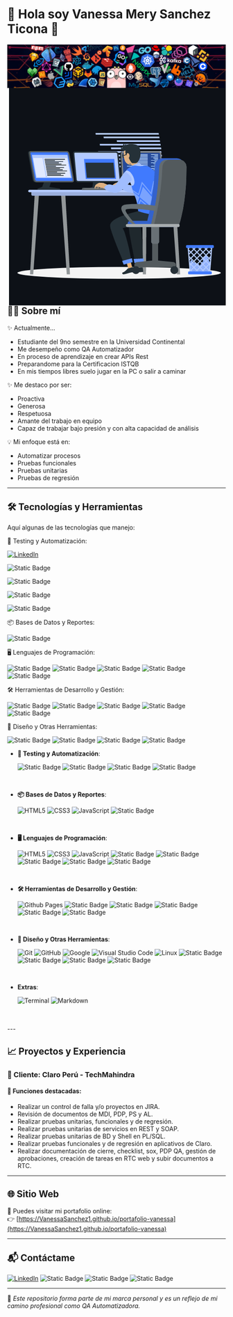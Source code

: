 
# 💼 Hola soy Vanessa Mery Sanchez Ticona 👋

<p><img align="right" src="img/header_1.png" alt="adam-pw"/></p>

<p><img align="right" src="img/animation_500_kxa883sd.gif" alt="adam-pw"/>
</p>


## 👩‍💻 Sobre mí

✨ Actualmente...
- Estudiante del 9no semestre en la Universidad Continental
- Me desempeño como QA Automatizador
- En proceso de aprendizaje en crear APIs Rest
- Preparandome para la Certificacion ISTQB
- En mis tiempos libres suelo jugar en la PC o salir a caminar

✨ Me destaco por ser:
- Proactiva
- Generosa
- Respetuosa
- Amante del trabajo en equipo
- Capaz de trabajar bajo presión y con alta capacidad de análisis

💡 Mi enfoque está en:
- Automatizar procesos
- Pruebas funcionales
- Pruebas unitarias
- Pruebas de regresión

---

## 🛠️ Tecnologías y Herramientas
Aquí algunas de las tecnologías que manejo:

<p>
🧪 Testing y Automatización:
   
   [![LinkedIn](https://img.shields.io/badge/LinkedIn-VanessaMery-blue?logo=linkedin)](https://www.linkedin.com/in/vanessa-mery-sanchez-ticona)
   
   ![Static Badge](https://img.shields.io/badge/selenium-43B02A?style=for-the-badge&logo=selenium&logoColor=43B02A&labelColor=black)
   
   ![Static Badge](https://img.shields.io/badge/cypress-69D3A7?style=for-the-badge&logo=cypress&logoColor=69D3A7&labelColor=black)
      
   ![Static Badge](https://img.shields.io/badge/postman-FF6C37?style=for-the-badge&logo=postman&logoColor=FF6C37&labelColor=white)
   
   ![Static Badge](https://img.shields.io/badge/Cucumber-23D96C?style=for-the-badge&logo=cucumber&logoColor=23D96C&labelColor=black)

📦 Bases de Datos y Reportes:

  
  ![Static Badge](https://img.shields.io/badge/mysql-4479A1?style=for-the-badge&logo=mysql&logoColor=4479A1&labelColor=white)

🖥️ Lenguajes de Programación:

  
  ![Static Badge](https://img.shields.io/badge/HTML-E34F26?style=for-the-badge&logo=HTML5&logoColor=E34F26&labelColor=white)
  ![Static Badge](https://img.shields.io/badge/CSS-663399?style=for-the-badge&logo=css&logoColor=663399&labelColor=black)
  ![Static Badge](https://img.shields.io/badge/Node.js-5FA04E?style=for-the-badge&logo=node.js&logoColor=5FA04E&labelColor=black)
  ![Static Badge](https://img.shields.io/badge/.net-512BD4?style=for-the-badge&logo=.net&logoColor=512BD4&labelColor=black)
  ![Static Badge](https://img.shields.io/badge/Angular-0F0F11?style=for-the-badge&logo=angular&logoColor=0F0F11&labelColor=white)

🛠️ Herramientas de Desarrollo y Gestión:


   ![Static Badge](https://img.shields.io/badge/GitHub-181717?style=for-the-badge&logo=github&logoColor=181717&labelColor=white)
   ![Static Badge](https://img.shields.io/badge/Bitbucket-0052CC?style=for-the-badge&logo=bitbucket&logoColor=0052CC&labelColor=black)
   ![Static Badge](https://img.shields.io/badge/Jira-0052CC?style=for-the-badge&logo=jira&logoColor=0052CC&labelColor=white)
   ![Static Badge](https://img.shields.io/badge/trello-0052CC?style=for-the-badge&logo=trello&logoColor=0052CC&labelColor=white)
   ![Static Badge](https://img.shields.io/badge/confluence-172B4D?style=for-the-badge&logo=confluence&logoColor=172B4D&labelColor=white)

🎨 Diseño y Otras Herramientas:


  ![Static Badge](https://img.shields.io/badge/Figma-F24E1E?style=for-the-badge&logo=figma&logoColor=F24E1E&labelColor=black)
  ![Static Badge](https://img.shields.io/badge/filezilla-BF0000?style=for-the-badge&logo=filezilla&logoColor=BF0000&labelColor=black)
  ![Static Badge](https://img.shields.io/badge/ANDROID-3DDC84?style=for-the-badge&logo=android&logoColor=3DDC84&labelColor=black)
  ![Static Badge](https://img.shields.io/badge/eclipse-2C2255?style=for-the-badge&logo=eclipse&logoColor=2C2255&labelColor=white)

  </p>

  - **🧪 Testing y Automatización**:
    
    ![Static Badge](https://img.shields.io/badge/selenium-43B02A?style=for-the-badge&logo=selenium&logoColor=43B02A&labelColor=black)
    ![Static Badge](https://img.shields.io/badge/cypress-69D3A7?style=for-the-badge&logo=cypress&logoColor=69D3A7&labelColor=black)
    ![Static Badge](https://img.shields.io/badge/postman-FF6C37?style=for-the-badge&logo=postman&logoColor=FF6C37&labelColor=white)
    ![Static Badge](https://img.shields.io/badge/Cucumber-23D96C?style=for-the-badge&logo=cucumber&logoColor=23D96C&labelColor=black)

<br>   
    
- **📦 Bases de Datos y Reportes**:

   ![HTML5](https://img.shields.io/badge/HTML5%20-%23E34F26.svg?style=for-the-badge&logo=html5&logoColor=white)
   ![CSS3](https://img.shields.io/badge/CSS%20-%231572B6.svg?style=for-the-badge&logo=css3&logoColor=white)
   ![JavaScript](https://img.shields.io/badge/JavaScript%20-%23F7DF1E.svg?style=for-the-badge&logo=javascript&logoColor=black)
   ![Static Badge](https://img.shields.io/badge/mysql-4479A1?style=for-the-badge&logo=mysql&logoColor=4479A1&labelColor=white)

<br>  
    
- **🖥️ Lenguajes de Programación**:

   ![HTML5](https://img.shields.io/badge/HTML5%20-%23E34F26.svg?style=for-the-badge&logo=html5&logoColor=white)
   ![CSS3](https://img.shields.io/badge/CSS%20-%231572B6.svg?style=for-the-badge&logo=css3&logoColor=white)
   ![JavaScript](https://img.shields.io/badge/JavaScript%20-%23F7DF1E.svg?style=for-the-badge&logo=javascript&logoColor=black)
  ![Static Badge](https://img.shields.io/badge/HTML-E34F26?style=for-the-badge&logo=HTML5&logoColor=E34F26&labelColor=white)
  ![Static Badge](https://img.shields.io/badge/CSS-663399?style=for-the-badge&logo=css&logoColor=663399&labelColor=black)
  ![Static Badge](https://img.shields.io/badge/Node.js-5FA04E?style=for-the-badge&logo=node.js&logoColor=5FA04E&labelColor=black)
  ![Static Badge](https://img.shields.io/badge/.net-512BD4?style=for-the-badge&logo=.net&logoColor=512BD4&labelColor=black)
  ![Static Badge](https://img.shields.io/badge/Angular-0F0F11?style=for-the-badge&logo=angular&logoColor=0F0F11&labelColor=white)

<br>

- **🛠️ Herramientas de Desarrollo y Gestión**:

    ![Github Pages](https://img.shields.io/badge/GitHub%20Pages-%23327FC7.svg?style=for-the-badge&logo=github&logoColor=white)
   ![Static Badge](https://img.shields.io/badge/GitHub-181717?style=for-the-badge&logo=github&logoColor=181717&labelColor=white)
   ![Static Badge](https://img.shields.io/badge/Bitbucket-0052CC?style=for-the-badge&logo=bitbucket&logoColor=0052CC&labelColor=black)
   ![Static Badge](https://img.shields.io/badge/Jira-0052CC?style=for-the-badge&logo=jira&logoColor=0052CC&labelColor=white)
   ![Static Badge](https://img.shields.io/badge/trello-0052CC?style=for-the-badge&logo=trello&logoColor=0052CC&labelColor=white)
   ![Static Badge](https://img.shields.io/badge/confluence-172B4D?style=for-the-badge&logo=confluence&logoColor=172B4D&labelColor=white)
    
<br>

- **🎨 Diseño y Otras Herramientas**:

    ![Git](https://img.shields.io/badge/git-%23F05033.svg?style=for-the-badge&logo=git&logoColor=white)
    ![GitHub](https://img.shields.io/badge/github-%23121011.svg?style=for-the-badge&logo=github&logoColor=white)
    ![Google](https://img.shields.io/badge/google-%234285F4.svg?style=for-the-badge&logo=google&logoColor=white)
    ![Visual Studio Code](https://img.shields.io/badge/Visual%20Studio%20Code-0078d7.svg?style=for-the-badge&logo=visual-studio-code&logoColor=white)
    ![Linux](https://img.shields.io/badge/Linux-FCC624?style=for-the-badge&logo=linux&logoColor=black)
  ![Static Badge](https://img.shields.io/badge/Figma-F24E1E?style=for-the-badge&logo=figma&logoColor=F24E1E&labelColor=black)
  ![Static Badge](https://img.shields.io/badge/filezilla-BF0000?style=for-the-badge&logo=filezilla&logoColor=BF0000&labelColor=black)
  ![Static Badge](https://img.shields.io/badge/ANDROID-3DDC84?style=for-the-badge&logo=android&logoColor=3DDC84&labelColor=black)
  ![Static Badge](https://img.shields.io/badge/eclipse-2C2255?style=for-the-badge&logo=eclipse&logoColor=2C2255&labelColor=white)

<br>

- **Extras**:

    ![Terminal](https://img.shields.io/badge/Terminal-%23054020?style=for-the-badge&logo=gnu-bash&logoColor=white)
    ![Markdown](https://img.shields.io/badge/markdown-%23000000.svg?style=for-the-badge&logo=markdown&logoColor=white)   


</p>

<br>
<br>
---

## 📈 Proyectos y Experiencia

### 🏢 Cliente: Claro Perú - TechMahindra

#### 🔹 Funciones destacadas:

- Realizar un control de falla y/o proyectos en JIRA.
- Revisión de documentos de MDI, PDP, PS y AL.
- Realizar pruebas unitarias, funcionales y de regresión.
- Realizar pruebas unitarias de servicios en REST y SOAP.
- Realizar pruebas unitarias de BD y Shell en PL/SQL.
- Realizar pruebas funcionales y de regresión en aplicativos de Claro.
- Realizar documentación de cierre, checklist, sox, PDP QA, gestión de aprobaciones, creación de tareas en RTC web y subir documentos a RTC.
---

## 🌐 Sitio Web

🔗 Puedes visitar mi portafolio online:  
👉 [https://VanessaSanchez1.github.io/portafolio-vanessa](https://VanessaSanchez1.github.io/portafolio-vanessa)

---

## 📬 Contáctame

[![LinkedIn](https://img.shields.io/badge/LinkedIn-VanessaMery-blue?logo=linkedin)](https://www.linkedin.com/in/vanessa-mery-sanchez-ticona)
![Static Badge](https://img.shields.io/badge/whatsapp-25D366?logo=whatsapp&logoColor=25D366&labelColor=white)
![Static Badge](https://img.shields.io/badge/facebook-0866FF?logo=facebook&logoColor=0866FF&labelColor=black)
![Static Badge](https://img.shields.io/badge/instagram-FF0069?logo=instagram&logoColor=FF0069&labelColor=white)


---

📌 _Este repositorio forma parte de mi marca personal y es un reflejo de mi camino profesional como QA Automatizadora._
